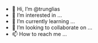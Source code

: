 - 👋 Hi, I’m @trunglias
- 👀 I’m interested in ...
- 🌱 I’m currently learning ...
- 💞️ I’m looking to collaborate on ...
- 📫 How to reach me ...

<!---
trunglias/trunglias is a ✨ special ✨ repository because its `README.md` (this file) appears on your GitHub profile.
You can click the Preview link to take a look at your changes.
--->
